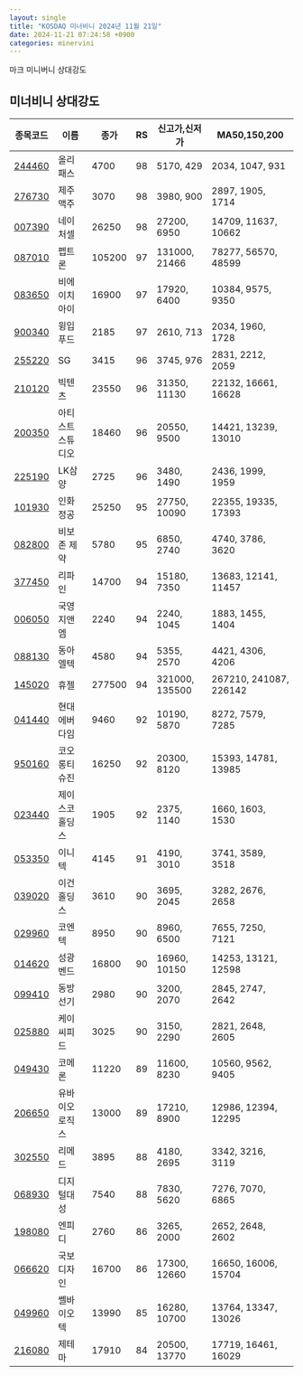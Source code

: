 ```yaml
---
layout: single
title: "KOSDAQ 미너비니 2024년 11월 21일"
date: 2024-11-21 07:24:58 +0900
categories: minervini
---
```

마크 미니버니 상대강도
## 미너비니 상대강도

|종목코드|이름|종가|RS|신고가,신저가|MA50,150,200|
|------|---|---|--|---------|------------|
|[244460](https://finance.daum.net/quotes/A244460)|올리패스|4700|98|5170, 429|2034, 1047, 931|
|[276730](https://finance.daum.net/quotes/A276730)|제주맥주|3070|98|3980, 900|2897, 1905, 1714|
|[007390](https://finance.daum.net/quotes/A007390)|네이처셀|26250|98|27200, 6950|14709, 11637, 10662|
|[087010](https://finance.daum.net/quotes/A087010)|펩트론|105200|97|131000, 21466|78277, 56570, 48599|
|[083650](https://finance.daum.net/quotes/A083650)|비에이치아이|16900|97|17920, 6400|10384, 9575, 9350|
|[900340](https://finance.daum.net/quotes/A900340)|윙입푸드|2185|97|2610, 713|2034, 1960, 1728|
|[255220](https://finance.daum.net/quotes/A255220)|SG|3415|96|3745, 976|2831, 2212, 2059|
|[210120](https://finance.daum.net/quotes/A210120)|빅텐츠|23550|96|31350, 11130|22132, 16661, 16628|
|[200350](https://finance.daum.net/quotes/A200350)|아티스트스튜디오|18460|96|20550, 9500|14421, 13239, 13010|
|[225190](https://finance.daum.net/quotes/A225190)|LK삼양|2725|96|3480, 1490|2436, 1999, 1959|
|[101930](https://finance.daum.net/quotes/A101930)|인화정공|25250|95|27750, 10090|22355, 19335, 17393|
|[082800](https://finance.daum.net/quotes/A082800)|비보존 제약|5780|95|6850, 2740|4740, 3786, 3620|
|[377450](https://finance.daum.net/quotes/A377450)|리파인|14700|94|15180, 7350|13683, 12141, 11457|
|[006050](https://finance.daum.net/quotes/A006050)|국영지앤엠|2240|94|2240, 1045|1883, 1455, 1404|
|[088130](https://finance.daum.net/quotes/A088130)|동아엘텍|4580|94|5355, 2570|4421, 4306, 4206|
|[145020](https://finance.daum.net/quotes/A145020)|휴젤|277500|94|321000, 135500|267210, 241087, 226142|
|[041440](https://finance.daum.net/quotes/A041440)|현대에버다임|9460|92|10190, 5870|8272, 7579, 7285|
|[950160](https://finance.daum.net/quotes/A950160)|코오롱티슈진|16250|92|20300, 8120|15393, 14781, 13985|
|[023440](https://finance.daum.net/quotes/A023440)|제이스코홀딩스|1905|92|2375, 1140|1660, 1603, 1530|
|[053350](https://finance.daum.net/quotes/A053350)|이니텍|4145|91|4190, 3010|3741, 3589, 3518|
|[039020](https://finance.daum.net/quotes/A039020)|이건홀딩스|3610|90|3695, 2045|3282, 2676, 2658|
|[029960](https://finance.daum.net/quotes/A029960)|코엔텍|8950|90|8960, 6500|7655, 7250, 7121|
|[014620](https://finance.daum.net/quotes/A014620)|성광벤드|16800|90|16960, 10150|14253, 13121, 12598|
|[099410](https://finance.daum.net/quotes/A099410)|동방선기|2980|90|3200, 2070|2845, 2747, 2642|
|[025880](https://finance.daum.net/quotes/A025880)|케이씨피드|3025|90|3150, 2290|2821, 2648, 2605|
|[049430](https://finance.daum.net/quotes/A049430)|코메론|11220|89|11600, 8230|10560, 9562, 9405|
|[206650](https://finance.daum.net/quotes/A206650)|유바이오로직스|13000|89|17210, 8900|12986, 12394, 12295|
|[302550](https://finance.daum.net/quotes/A302550)|리메드|3895|88|4180, 2695|3342, 3216, 3119|
|[068930](https://finance.daum.net/quotes/A068930)|디지털대성|7540|88|7830, 5620|7276, 7070, 6865|
|[198080](https://finance.daum.net/quotes/A198080)|엔피디|2760|86|3265, 2000|2652, 2648, 2602|
|[066620](https://finance.daum.net/quotes/A066620)|국보디자인|16700|86|17300, 12660|16650, 16006, 15704|
|[049960](https://finance.daum.net/quotes/A049960)|쎌바이오텍|13990|85|16280, 10700|13764, 13347, 13026|
|[216080](https://finance.daum.net/quotes/A216080)|제테마|17910|84|20500, 13770|17719, 16461, 16029|


